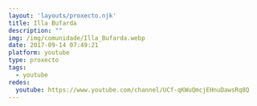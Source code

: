 ```yaml
---
layout: 'layouts/proxecto.njk'
title: Illa Bufarda
description: ""
img: /img/comunidade/Illa_Bufarda.webp
date: 2017-09-14 07:49:21
platform: youtube
type: proxecto
tags:
  - youtube
redes:
  youtube: https://www.youtube.com/channel/UCf-qKWuQmcjEHnuDawsRq8Q
---
```

